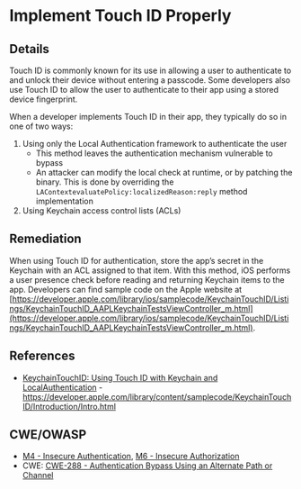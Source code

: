# Implement Touch ID Properly

## Details

Touch ID is commonly known for its use in allowing a user to authenticate to and unlock their device without entering a passcode. Some developers also use Touch ID to allow the user to authenticate to their app using a stored device fingerprint.

When a developer implements Touch ID in their app, they typically do so in one of two ways:

1. Using only the Local Authentication framework to authenticate the user
    * This method leaves the authentication mechanism vulnerable to bypass
    * An attacker can modify the local check at runtime, or by patching the binary. This is done by overriding the `LAContextevaluatePolicy:localizedReason:reply` method implementation
2. Using Keychain access control lists (ACLs)

## Remediation

When using Touch ID for authentication, store the app’s secret in the Keychain with an ACL assigned to that item. With this method, iOS performs a user presence check before reading and returning Keychain items to the app. Developers can find sample code on the Apple website at [https://developer.apple.com/library/ios/samplecode/KeychainTouchID/Listings/KeychainTouchID_AAPLKeychainTestsViewController_m.html](https://developer.apple.com/library/ios/samplecode/KeychainTouchID/Listings/KeychainTouchID_AAPLKeychainTestsViewController_m.html).

## References

 * [KeychainTouchID: Using Touch ID with Keychain and LocalAuthentication](https://developer.apple.com/library/content/samplecode/KeychainTouchID/Introduction/Intro.html) - https://developer.apple.com/library/content/samplecode/KeychainTouchID/Introduction/Intro.html

## CWE/OWASP

 * [M4 - Insecure Authentication](https://www.owasp.org/index.php/Mobile_Top_10_2016-M4-Insecure_Authentication), [M6 - Insecure Authorization](https://www.owasp.org/index.php/Mobile_Top_10_2016-M6-Insecure_Authorization)
 * CWE: [CWE-288 - Authentication Bypass Using an Alternate Path or Channel](http://cwe.mitre.org/data/definitions/288.html)
